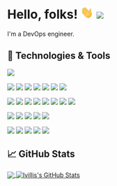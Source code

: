 # Hello, folks! <img src="https://raw.githubusercontent.com/lvillis/lvillis/master/wave.gif" width="30px"> ![](https://views.whatilearened.today/views/github/lvillis/lvillis.svg)


I'm a DevOps engineer.

## 🔧 Technologies & Tools
![](https://img.shields.io/badge/OS-Linux-informational?style=flat&logo=linux&logoColor=white&color=2bbc8a)

![](https://img.shields.io/badge/Editor-PyCharm-informational?style=flat&logo=pycharm&logoColor=white&color=2bbc8a)
![](https://img.shields.io/badge/Editor-GoLand-informational?style=flat&logo=goland&logoColor=white&color=2bbc8a)
![](https://img.shields.io/badge/Editor-PhpStorm-informational?style=flat&logo=phpstorm&logoColor=white&color=2bbc8a)
![](https://img.shields.io/badge/Editor-WebStorm-informational?style=flat&logo=webstorm&logoColor=white&color=2bbc8a)
![](https://img.shields.io/badge/Editor-DataGrip-informational?style=flat&logo=datagrip&logoColor=white&color=2bbc8a)
![](https://img.shields.io/badge/Editor-RustRover-informational?style=flat&logo=rustrover&logoColor=white&color=2bbc8a)
![](https://img.shields.io/badge/Editor-Fleet-informational?style=flat&logo=fleet&logoColor=white&color=2bbc8a)

![](https://img.shields.io/badge/Code-Rust-informational?style=flat&logo=rust&logoColor=white&color=2bbc8a)
![](https://img.shields.io/badge/Code-Python-informational?style=flat&logo=python&logoColor=white&color=2bbc8a)
![](https://img.shields.io/badge/Code-Golang-informational?style=flat&logo=go&logoColor=white&color=2bbc8a)
![](https://img.shields.io/badge/Code-PHP-informational?style=flat&logo=php&logoColor=white&color=2bbc8a)
![](https://img.shields.io/badge/Code-Vue-informational?style=flat&logo=vue.js&logoColor=white&color=2bbc8a)
![](https://img.shields.io/badge/Code-JavaScript-informational?style=flat&logo=javascript&logoColor=white&color=2bbc8a)
![](https://img.shields.io/badge/Code-Make-informational?style=flat&logo=cmake&logoColor=white&color=2bbc8a)
![](https://img.shields.io/badge/Shell-Bash-informational?style=flat&logo=gnu-bash&logoColor=white&color=2bbc8a)

![](https://img.shields.io/badge/Tools-Docker-informational?style=flat&logo=docker&logoColor=white&color=2bbc8a)
![](https://img.shields.io/badge/Tools-Podman-informational?style=flat&logo=podman&logoColor=white&color=2bbc8a)
![](https://img.shields.io/badge/Tools-Containerd-informational?style=flat&logo=containerd&logoColor=white&color=2bbc8a)
![](https://img.shields.io/badge/Tools-Kubernetes-informational?style=flat&logo=kubernetes&logoColor=white&color=2bbc8a)
![](https://img.shields.io/badge/Tools-Rancher-informational?style=flat&logo=rancher&logoColor=white&color=2bbc8a)

![](https://img.shields.io/badge/Cloud-AWS-informational?style=flat&logo=amazon&logoColor=white&color=2bbc8a)
![](https://img.shields.io/badge/Cloud-Alibaba_Cloud-informational?style=flat&logo=alibabacloud&logoColor=white&color=2bbc8a)
![](https://img.shields.io/badge/Cloud-Google_Cloud-informational?style=flat&logo=googlecloud&logoColor=white&color=2bbc8a)
![](https://img.shields.io/badge/Cloud-Digital_Ocean-informational?style=flat&logo=digitalocean&logoColor=white&color=2bbc8a)
![](https://img.shields.io/badge/Cloud-CloudFlare-informational?style=flat&logo=cloudflare&logoColor=white&color=2bbc8a)


## &#x1f4c8; GitHub Stats

<a href="https://github.com/lvillis">
  <img align="center" src="https://github-readme-stats.vercel.app/api/top-langs/?username=lvillis&show=python&hide=makefile,batchfile,shell,php,java,vue,html,css,typescript,javascript&title_color=ffffff&text_color=c9cacc&icon_color=2bbc8a&bg_color=1d1f21&langs_count=8&size_weight=0.5&count_weight=0.5" />
</a>
<a href="https://github.com/lvillis">
  <img align="center" src="https://github-readme-stats.vercel.app/api?username=lvillis&show_icons=true&line_height=27&count_private=true&title_color=ffffff&text_color=c9cacc&icon_color=2bbc8a&bg_color=1d1f21" alt="lvillis's GitHub Stats" />
</a>
